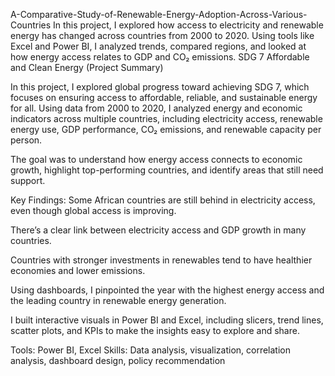  A-Comparative-Study-of-Renewable-Energy-Adoption-Across-Various-Countries
In this project, I explored how access to electricity and renewable energy has changed across countries from 2000 to 2020. Using tools like Excel and Power BI, I analyzed trends, compared regions, and looked at how energy access relates to GDP and CO₂ emissions.
SDG 7 Affordable and Clean Energy (Project Summary)

In this project, I explored global progress toward achieving SDG 7, which focuses on ensuring access to affordable, reliable, and sustainable energy for all. Using data from 2000 to 2020, I analyzed energy and economic indicators across multiple countries, including electricity access, renewable energy use, GDP performance, CO₂ emissions, and renewable capacity per person.

The goal was to understand how energy access connects to economic growth, highlight top-performing countries, and identify areas that still need support.

Key Findings:
Some African countries are still behind in electricity access, even though global access is improving.

There’s a clear link between electricity access and GDP growth in many countries.

Countries with stronger investments in renewables tend to have healthier economies and lower emissions.

Using dashboards, I pinpointed the year with the highest energy access and the leading country in renewable energy generation.

I built interactive visuals in Power BI and Excel, including slicers, trend lines, scatter plots, and KPIs to make the insights easy to explore and share.

Tools: Power BI, Excel
Skills: Data analysis, visualization, correlation analysis, dashboard design, policy recommendation

